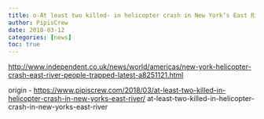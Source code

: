 ```yaml
---
title: o-At least two killed- in helicopter crash in New York’s East River
author: PipisCrew
date: 2018-03-12
categories: [news]
toc: true
---
```


http://www.independent.co.uk/news/world/americas/new-york-helicopter-crash-east-river-people-trapped-latest-a8251121.html

origin - https://www.pipiscrew.com/2018/03/at-least-two-killed-in-helicopter-crash-in-new-yorks-east-river/ at-least-two-killed-in-helicopter-crash-in-new-yorks-east-river